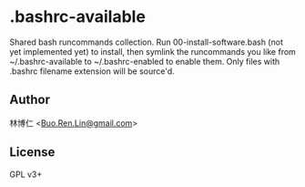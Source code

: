# .bashrc-available
Shared bash runcommands collection.  Run 00-install-software.bash (not yet implemented yet) to install, then symlink the runcommands you like from ~/.bashrc-available to ~/.bashrc-enabled to enable them.  Only files with .bashrc filename extension will be source'd.

## Author
林博仁 &lt;<Buo.Ren.Lin@gmail.com>&gt;

## License
GPL v3+

